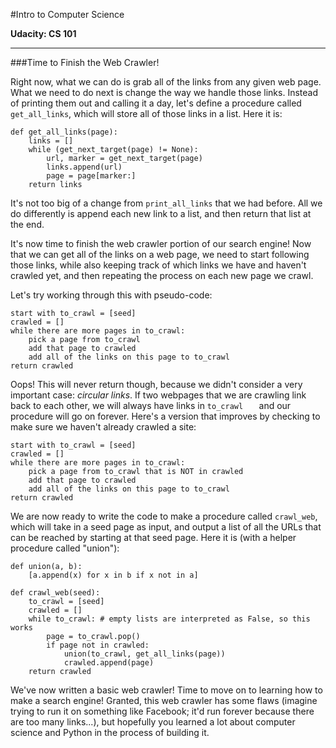 #Intro to Computer Science

**Udacity: CS 101**

---

###Time to Finish the Web Crawler!

Right now, what we can do is grab all of the links from any given web page. What we need to do next is change the way we handle those links. Instead of printing them out and calling it a day, let's define a procedure called `get_all_links`, which will store all of those links in a list. Here it is:

	def get_all_links(page):
		links = []
		while (get_next_target(page) != None):
			url, marker = get_next_target(page)
			links.append(url)
			page = page[marker:]
		return links
		
It's not too big of a change from `print_all_links` that we had before. All we do differently is append each new link to a list, and then return that list at the end.

It's now time to finish the web crawler portion of our search engine! Now that we can get all of the links on a web page, we need to start following those links, while also keeping track of which links we have and haven't crawled yet, and then repeating the process on each new page we crawl.

Let's try working through this with pseudo-code:

	start with to_crawl = [seed]
	crawled = []
	while there are more pages in to_crawl:
		pick a page from to_crawl
		add that page to crawled
		add all of the links on this page to to_crawl
	return crawled
	
Oops! This will never return though, because we didn't consider a very important case: *circular links*. If two webpages that we are crawling link back to each other, we will always have links in `to_crawl	` and our procedure will go on forever. Here's a version that improves by checking to make sure we haven't already crawled a site:

	start with to_crawl = [seed]
	crawled = []
	while there are more pages in to_crawl:
		pick a page from to_crawl that is NOT in crawled
		add that page to crawled
		add all of the links on this page to to_crawl
	return crawled
	
We are now ready to write the code to make a procedure called `crawl_web`, which will take in a seed page as input, and output a list of all the URLs that can be reached by starting at that seed page. Here it is (with a helper procedure called "union"):

	def union(a, b):
		[a.append(x) for x in b if x not in a]

	def crawl_web(seed):
		to_crawl = [seed]
		crawled = []
		while to_crawl: # empty lists are interpreted as False, so this works
			page = to_crawl.pop()
			if page not in crawled:
				union(to_crawl, get_all_links(page))
				crawled.append(page)
		return crawled
		
We've now written a basic web crawler! Time to move on to learning how to make a search engine! Granted, this web crawler has some flaws (imagine trying to run it on something like Facebook; it'd run forever because there are too many links...), but hopefully you learned a lot about computer science and Python in the process of building it.